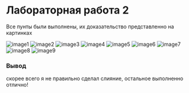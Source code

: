 # Лабораторная работа 2 #

Все пунты были выполнены, их доказательство представленно на картинках

![image1](https://octodex.github.com/images/yaktocat.png)
![image2](https://octodex.github.com/images/yaktocat.png)
![image3](https://octodex.github.com/images/yaktocat.png)
![image4](https://octodex.github.com/images/yaktocat.png)
![image5](https://octodex.github.com/images/yaktocat.png)
![image6](https://octodex.github.com/images/yaktocat.png)
![image7](https://octodex.github.com/images/yaktocat.png)
![image8](https://octodex.github.com/images/yaktocat.png)
![image9](https://octodex.github.com/images/yaktocat.png)

### Вывод

скорее всего я не правильно сделал слияние, остальное выполненно отлично!
